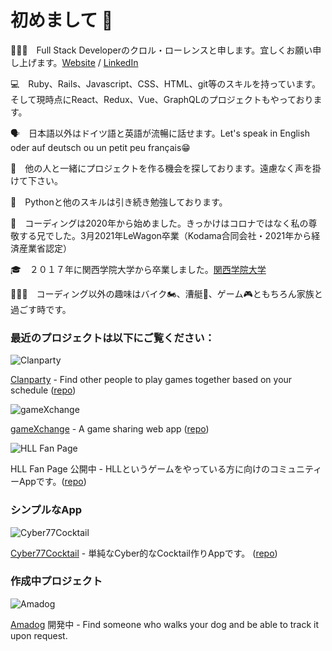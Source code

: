 # 初めまして 👋
💁🏻‍♂️　Full Stack Developerのクロル・ローレンスと申します。宜しくお願い申し上げます。[Website](https://www.lawrence-kroll.com/ "Website") / [LinkedIn](https://www.linkedin.com/in/lawrence-kroll/ "LinkedIn")

💻　Ruby、Rails、Javascript、CSS、HTML、git等のスキルを持っています。そして現時点にReact、Redux、Vue、GraphQLのプロジェクトもやっております。

🗣　日本語以外はドイツ語と英語が流暢に話せます。Let's speak in English oder auf deutsch ou un petit peu français😁

👀　他の人と一緒にプロジェクトを作る機会を探しております。遠慮なく声を掛けて下さい。

🌱　Pythonと他のスキルは引き続き勉強しております。

📖　コーディングは2020年から始めました。きっかけはコロナではなく私の尊敬する兄でした。3月2021年LeWagon卒業（Kodama合同会社・2021年から経済産業省認定）

🎓　２０１７年に関西学院大学から卒業しました。[関西学院大学](https://www.kwansei.ac.jp/index.html "関西学院大学")

👨‍👩‍👦　コーディング以外の趣味はバイク🏍、漕艇🛶、ゲーム🎮ともちろん家族と過ごす時です。

### 最近のプロジェクトは以下にご覧ください：

![Clanparty](https://live.staticflickr.com/65535/50926173206_19d2679393.jpg "Clanparty") 

[Clanparty](http://www.clanparty.net/ "clanparty") - Find other people to play games together based on your schedule ([repo](https://github.com/nikoandpiko/clanparty "clanparty"))

![gameXchange](https://live.staticflickr.com/65535/50911153543_da124cfc24.jpg "gameXchange")

[gameXchange](https://gamexxxchange.herokuapp.com/ "gameXchange") - A game sharing web app ([repo](https://github.com/nikoandpiko/gamexchange))

![HLL Fan Page](https://live.staticflickr.com/65535/51136647973_37ff0252ca_n.jpg "Hll Fan Page")

HLL Fan Page 公開中 - HLLというゲームをやっている方に向けのコミュニティーAppです。([repo](https://github.com/DonaldLTB/HLL_Fan_Page_JP))

### シンプルなApp

![Cyber77Cocktail](https://live.staticflickr.com/65535/51135745562_51104ca08c_n.jpg "Cyber77Cocktail")

[Cyber77Cocktail](https://cyber-cocktail-2077.herokuapp.com/ "Cyber77Cocktail") - 単純なCyber的なCocktail作りAppです。 ([repo](https://github.com/DonaldLTB/rails-mister-cocktail))

### 作成中プロジェクト

![Amadog](https://live.staticflickr.com/65535/51136656763_cd606c2e34_n.jpg "Amadog")

[Amadog](https://amadog.herokuapp.com/) 開発中 - Find someone who walks your dog and be able to track it upon request.
